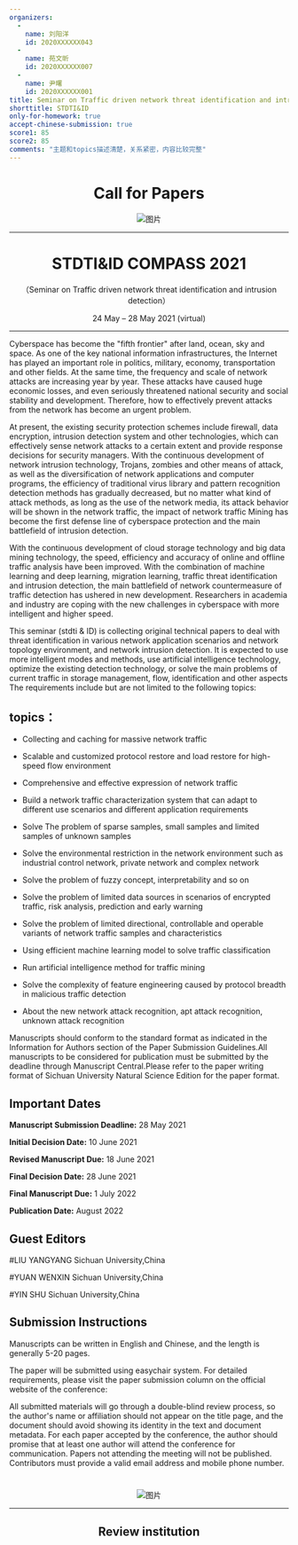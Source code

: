 ```yaml
---
organizers:
  -
    name: 刘阳洋
    id: 2020XXXXXX043
  -
    name: 苑文昕
    id: 2020XXXXXX007
  -
    name: 尹曙
    id: 2020XXXXXX001
title: Seminar on Traffic driven network threat identification and intrusion detection
shorttitle: STDTI&ID
only-for-homework: true
accept-chinese-submission: true
score1: 85
score2: 85
comments: "主题和topics描述清楚，关系紧密，内容比较完整"
---
```



<div align=center markdown=1>

# Call for Papers

![图片](https://raw.githubusercontent.com/xiaowang-0209/cfp/xiaowang-0209-patch-1/cfp/hehe.jpg)

---

# STDTI&ID COMPASS 2021

（Seminar on Traffic driven network threat identification and intrusion detection）

24 May – 28 May 2021 (virtual)

</div>

---


Cyberspace has become the "fifth frontier" after land, ocean, sky and space. As one of the key national information infrastructures, the Internet has played an important role in politics, military, economy, transportation and other fields. At the same time, the frequency and scale of network attacks are increasing year by year. These attacks have caused huge economic losses, and even seriously threatened national security and social stability and development. Therefore, how to effectively prevent attacks from the network has become an urgent problem.

At present, the existing security protection schemes include firewall, data encryption, intrusion detection system and other technologies, which can effectively sense network attacks to a certain extent and provide response decisions for security managers. With the continuous development of network intrusion technology, Trojans, zombies and other means of attack, as well as the diversification of network applications and computer programs, the efficiency of traditional virus library and pattern recognition detection methods has gradually decreased, but no matter what kind of attack methods, as long as the use of the network media, its attack behavior will be shown in the network traffic, the impact of network traffic Mining has become the first defense line of cyberspace protection and the main battlefield of intrusion detection.

With the continuous development of cloud storage technology and big data mining technology, the speed, efficiency and accuracy of online and offline traffic analysis have been improved. With the combination of machine learning and deep learning, migration learning, traffic threat identification and intrusion detection, the main battlefield of network countermeasure of traffic detection has ushered in new development. Researchers in academia and industry are coping with the new challenges in cyberspace with more intelligent and higher speed.

This seminar (stdti & ID) is collecting original technical papers to deal with threat identification in various network application scenarios and network topology environment, and network intrusion detection. It is expected to use more intelligent modes and methods, use artificial intelligence technology, optimize the existing detection technology, or solve the main problems of current traffic in storage management, flow, identification and other aspects The requirements include but are not limited to the following topics:


## topics：

* Collecting and caching for massive network traffic

* Scalable and customized protocol restore and load restore for high-speed flow environment

* Comprehensive and effective expression of network traffic

* Build a network traffic characterization system that can adapt to different use scenarios and different application requirements

* Solve The problem of sparse samples, small samples and limited samples of unknown samples

* Solve the environmental restriction in the network environment such as industrial control network, private network and complex network

* Solve the problem of fuzzy concept, interpretability and so on

* Solve the problem of limited data sources in scenarios of encrypted traffic, risk analysis, prediction and early warning

* Solve the problem of limited directional, controllable and operable variants of network traffic samples and characteristics

* Using efficient machine learning model to solve traffic classification

* Run artificial intelligence method for traffic mining

* Solve the complexity of feature engineering caused by protocol breadth in malicious traffic detection

* About the new network attack recognition, apt attack recognition, unknown attack recognition

Manuscripts should conform to the standard format as indicated in the Information for Authors section of the Paper Submission Guidelines.All manuscripts to be considered for publication must be submitted by the deadline through Manuscript Central.Please refer to the paper writing format of Sichuan University Natural Science Edition for the paper format.

## Important Dates


**Manuscript Submission Deadline:**  28 May 2021

**Initial Decision Date:**  10  June 2021

**Revised Manuscript Due:**  18 June 2021

**Final Decision Date:**  28 June 2021

**Final Manuscript Due:**  1 July 2022

**Publication Date:**  August 2022

## Guest Editors

#LIU YANGYANG
Sichuan University,China

#YUAN WENXIN
Sichuan University,China

#YIN SHU
Sichuan University,China

## Submission Instructions

Manuscripts can be written in English and Chinese, and the length is generally 5-20 pages.

The paper will be submitted using easychair system. For detailed requirements, please visit the paper submission column on the official website of the conference:

All submitted materials will go through a double-blind review process, so the author's name or affiliation should not appear on the title page, and the document should avoid showing its identity in the text and document metadata. For each paper accepted by the conference, the author should promise that at least one author will attend the conference for communication. Papers not attending the meeting will not be published. Contributors must provide a valid email address and mobile phone number.

<div align=center markdown=1>

#

![图片](https://raw.githubusercontent.com/xiaowang-0209/cfp/main/cfp/cyber.png)

---

## Review institution

</div>
